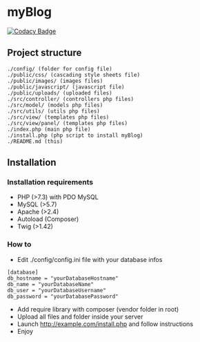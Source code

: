 # myBlog
[![Codacy Badge](https://app.codacy.com/project/badge/Grade/5d43642e85564289a15c2d9884055cdf)](https://www.codacy.com/gh/Monsapps/myBlog/dashboard?utm_source=github.com&amp;utm_medium=referral&amp;utm_content=Monsapps/myBlog&amp;utm_campaign=Badge_Grade)

## Project structure

```text
./config/ (folder for config file)
./public/css/ (cascading style sheets file)
./public/images/ (images files)
./public/javascript/ (javascript file)
./public/uploads/ (uploaded files)
./src/controller/ (controllers php files)
./src/model/ (models php files)
./src/utils/ (utils php files)
./src/view/ (templates php files)
./src/view/panel/ (templates php files)
./index.php (main php file)
./install.php (php script to install myBlog)
./README.md (this)
```

## Installation

### Installation requirements
-   PHP (>7.3) with PDO MySQL
-   MySQL (>5.7)
-   Apache (>2.4)
-   Autoload (Composer)
-   Twig (>1.42)

### How to
-   Edit ./config/config.ini file with your database infos
```text
[database]
db_hostname = "yourDatabaseHostname"
db_name = "yourDatabaseName"
db_user = "yourDatabaseUsername"
db_password = "yourDatabasePassword"
```
-   Add require library with composer (vendor folder in root)
-   Upload all files and folder inside your server
-   Launch http://example.com/install.php and follow instructions
-   Enjoy

